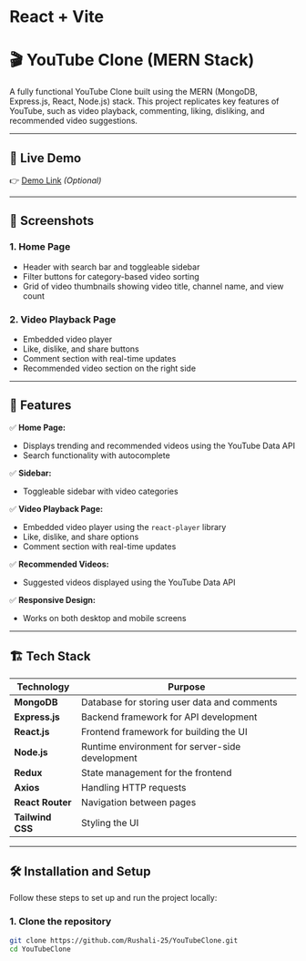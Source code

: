 # React + Vite
# 🎬 YouTube Clone (MERN Stack)

A fully functional YouTube Clone built using the MERN (MongoDB, Express.js, React, Node.js) stack. This project replicates key features of YouTube, such as video playback, commenting, liking, disliking, and recommended video suggestions.

---

## 🚀 Live Demo
👉 [Demo Link](#) *(Optional)*

---

## 📸 Screenshots  
### 1. **Home Page**  
- Header with search bar and toggleable sidebar  
- Filter buttons for category-based video sorting  
- Grid of video thumbnails showing video title, channel name, and view count  

### 2. **Video Playback Page**  
- Embedded video player  
- Like, dislike, and share buttons  
- Comment section with real-time updates  
- Recommended video section on the right side  

---

## 🌟 Features  
✅ **Home Page:**  
- Displays trending and recommended videos using the YouTube Data API  
- Search functionality with autocomplete  

✅ **Sidebar:**  
- Toggleable sidebar with video categories  

✅ **Video Playback Page:**  
- Embedded video player using the `react-player` library  
- Like, dislike, and share options  
- Comment section with real-time updates  

✅ **Recommended Videos:**  
- Suggested videos displayed using the YouTube Data API  

✅ **Responsive Design:**  
- Works on both desktop and mobile screens  

---

## 🏗️ Tech Stack  
| Technology | Purpose |
|------------|---------|
| **MongoDB** | Database for storing user data and comments |
| **Express.js** | Backend framework for API development |
| **React.js** | Frontend framework for building the UI |
| **Node.js** | Runtime environment for server-side development |
| **Redux** | State management for the frontend |
| **Axios** | Handling HTTP requests |
| **React Router** | Navigation between pages |
| **Tailwind CSS** | Styling the UI |

---

## 🛠️ Installation and Setup  
Follow these steps to set up and run the project locally:

### 1. **Clone the repository**  
```bash
git clone https://github.com/Rushali-25/YouTubeClone.git
cd YouTubeClone


